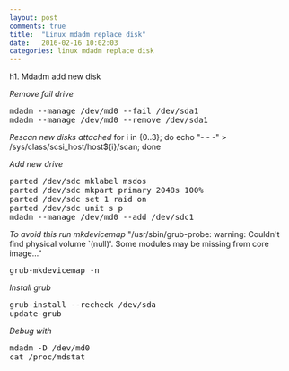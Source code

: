 ```yaml
---
layout: post
comments: true
title:  "Linux mdadm replace disk"
date:   2016-02-16 10:02:03
categories: linux mdadm replace disk
---
```


h1. Mdadm add new disk

*Remove fail drive*
<pre>
mdadm --manage /dev/md0 --fail /dev/sda1
mdadm --manage /dev/md0 --remove /dev/sda1
</pre>

*Rescan new disks attached*
for i in {0..3}; do echo "- - -" > /sys/class/scsi_host/host${i}/scan; done

*Add new drive*
<pre>
parted /dev/sdc mklabel msdos
parted /dev/sdc mkpart primary 2048s 100%
parted /dev/sdc set 1 raid on
parted /dev/sdc unit s p
mdadm --manage /dev/md0 --add /dev/sdc1
</pre>

*To avoid this run mkdevicemap*
"/usr/sbin/grub-probe: warning: Couldn't find physical volume `(null)'. Some modules may be missing from core image..."
<pre>
grub-mkdevicemap -n
</pre>

*Install grub*
<pre>
grub-install --recheck /dev/sda
update-grub
</pre>

*Debug with*
<pre>
mdadm -D /dev/md0
cat /proc/mdstat
</pre>

